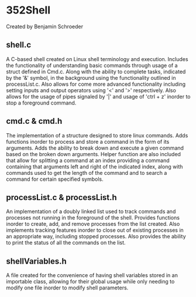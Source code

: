 # 352Shell

Created by Benjamin Schroeder

## shell.c

A C-based shell created on Linux shell terminology and execution. Includes the functionality of understanding basic commands through usage of a struct defined in Cmd.c. Along with the ability to complete tasks, indicated by the '&' symbol, in the background using the functionality outlined in processList.c. Also allows for come more advanced functionality including setting inputs and output operators using '<' and '>' respectively. Also allows for the usage of pipes signaled by '|' and usage of 'ctrl + z' inorder to stop a foreground command.

## cmd.c & cmd.h

The implementation of a structure designed to store linux commands. Adds functions inorder to process and store a command in the form of its arguments. Adds the ability to break down and execute a given command based on the broken down arguments. Helper function are also included that allow for splitting a command at an index providing a command containing that arguments left and right of the indicated index, along with commands used to get the length of the command and to search a command for certain specified symbols.

## processList.c & processList.h

An implementation of a doubly linked list used to track commands and processes not running in the foreground of the shell. Provides functions inorder to create, add, and remove processes from the list created. Also implements tracking features inorder to close out of existing processes in an appropriate way, including stopped processes. Also provides the ability to print the status of all the commands on the list.

## shellVariables.h

A file created for the convenience of having shell variables stored in an importable class, allowing for their global usage while only needing to modify one file inorder to modify shell parameters.